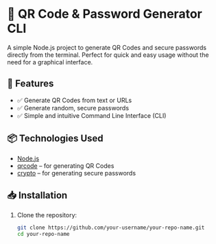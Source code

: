 # 🔐 QR Code & Password Generator CLI

A simple Node.js project to generate QR Codes and secure passwords directly from the terminal. Perfect for quick and easy usage without the need for a graphical interface.

## 🚀 Features

- ✅ Generate QR Codes from text or URLs
- ✅ Generate random, secure passwords
- ✅ Simple and intuitive Command Line Interface (CLI)

## 📦 Technologies Used

- [Node.js](https://nodejs.org/)
- [qrcode](https://www.npmjs.com/package/qrcode) – for generating QR Codes
- [crypto](https://nodejs.org/api/crypto.html) – for generating secure passwords

## 📥 Installation

1. Clone the repository:
   ```bash
   git clone https://github.com/your-username/your-repo-name.git
   cd your-repo-name
   ```
